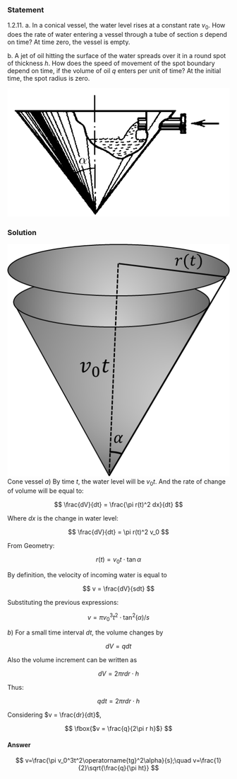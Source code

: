 ###  Statement

$1.2.11.$ a. In a conical vessel, the water level rises at a constant rate $v_0$. How does the rate of water entering a vessel through a tube of section $s$ depend on time? At time zero, the vessel is empty.

b. A jet of oil hitting the surface of the water spreads over it in a round spot of thickness $h$. How does the speed of movement of the spot boundary depend on time, if the volume of oil $q$ enters per unit of time? At the initial time, the spot radius is zero.

![ For problem $1.2.11$ |713x410, 27%](../../img/1.2.11/statement.png)

### Solution

![ Cone vessel |508x529, 34%](../../img/1.2.11/drawing1.png)  Cone vessel  $a)$ By time $t,$ the water level will be $v_0t$. And the rate of change of volume will be equal to:

$$
\frac{dV}{dt} = \frac{\pi r(t)^2 dx}{dt}
$$

Where $dx$ is the change in water level:

$$
\frac{dV}{dt} = \pi r(t)^2 v_0
$$

From Geometry:

$$
r(t) = v_0 t \cdot \tan\alpha
$$

By definition, the velocity of incoming water is equal to

$$
v = \frac{dV}{sdt}
$$

Substituting the previous expressions:

$$
v = {\pi v_0^3 t^2 \cdot \tan^2(\alpha )}/s
$$

$b)$ For a small time interval $dt$, the volume changes by

$$
dV = q dt
$$

Also the volume increment can be written as

$$
dV = 2\pi r dr \cdot h
$$

Thus:

$$
q dt = 2\pi r dr \cdot h
$$

Considering $v = \frac{dr}{dt}$,

$$
\fbox{$v = \frac{q}{2\pi r h}$}
$$

#### Answer

$$
v=\frac{\pi v_0^3t^2\operatorname{tg}^2\alpha}{s};\quad v=\frac{1}{2}\sqrt{\frac{q}{\pi ht}}
$$